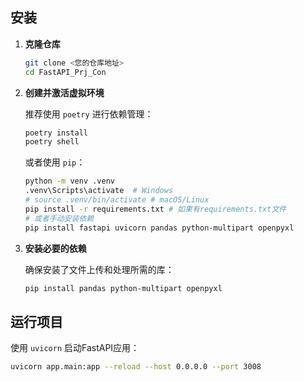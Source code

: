 
## 安装

1.  **克隆仓库**

    ```bash
    git clone <您的仓库地址>
    cd FastAPI_Prj_Con
    ```

2.  **创建并激活虚拟环境**

    推荐使用 `poetry` 进行依赖管理：

    ```bash
    poetry install
    poetry shell
    ```

    或者使用 `pip`：

    ```bash
    python -m venv .venv
    .venv\Scripts\activate  # Windows
    # source .venv/bin/activate # macOS/Linux
    pip install -r requirements.txt # 如果有requirements.txt文件
    # 或者手动安装依赖
    pip install fastapi uvicorn pandas python-multipart openpyxl
    ```

3.  **安装必要的依赖**

    确保安装了文件上传和处理所需的库：

    ```bash
    pip install pandas python-multipart openpyxl
    ```

## 运行项目

使用 `uvicorn` 启动FastAPI应用：

```bash
uvicorn app.main:app --reload --host 0.0.0.0 --port 3008